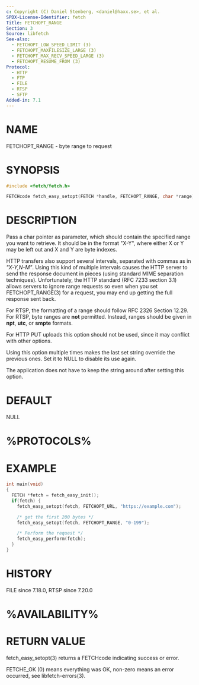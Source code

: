 ```yaml
---
c: Copyright (C) Daniel Stenberg, <daniel@haxx.se>, et al.
SPDX-License-Identifier: fetch
Title: FETCHOPT_RANGE
Section: 3
Source: libfetch
See-also:
  - FETCHOPT_LOW_SPEED_LIMIT (3)
  - FETCHOPT_MAXFILESIZE_LARGE (3)
  - FETCHOPT_MAX_RECV_SPEED_LARGE (3)
  - FETCHOPT_RESUME_FROM (3)
Protocol:
  - HTTP
  - FTP
  - FILE
  - RTSP
  - SFTP
Added-in: 7.1
---
```


# NAME

FETCHOPT_RANGE - byte range to request

# SYNOPSIS

~~~c
#include <fetch/fetch.h>

FETCHcode fetch_easy_setopt(FETCH *handle, FETCHOPT_RANGE, char *range);
~~~

# DESCRIPTION

Pass a char pointer as parameter, which should contain the specified range you
want to retrieve. It should be in the format "X-Y", where either X or Y may be
left out and X and Y are byte indexes.

HTTP transfers also support several intervals, separated with commas as in
*"X-Y,N-M"*. Using this kind of multiple intervals causes the HTTP server
to send the response document in pieces (using standard MIME separation
techniques). Unfortunately, the HTTP standard (RFC 7233 section 3.1) allows
servers to ignore range requests so even when you set FETCHOPT_RANGE(3)
for a request, you may end up getting the full response sent back.

For RTSP, the formatting of a range should follow RFC 2326 Section 12.29. For
RTSP, byte ranges are **not** permitted. Instead, ranges should be given in
**npt**, **utc**, or **smpte** formats.

For HTTP PUT uploads this option should not be used, since it may conflict with
other options.

Using this option multiple times makes the last set string override the
previous ones. Set it to NULL to disable its use again.

The application does not have to keep the string around after setting this
option.

# DEFAULT

NULL

# %PROTOCOLS%

# EXAMPLE

~~~c
int main(void)
{
  FETCH *fetch = fetch_easy_init();
  if(fetch) {
    fetch_easy_setopt(fetch, FETCHOPT_URL, "https://example.com");

    /* get the first 200 bytes */
    fetch_easy_setopt(fetch, FETCHOPT_RANGE, "0-199");

    /* Perform the request */
    fetch_easy_perform(fetch);
  }
}
~~~

# HISTORY

FILE since 7.18.0, RTSP since 7.20.0

# %AVAILABILITY%

# RETURN VALUE

fetch_easy_setopt(3) returns a FETCHcode indicating success or error.

FETCHE_OK (0) means everything was OK, non-zero means an error occurred, see
libfetch-errors(3).
